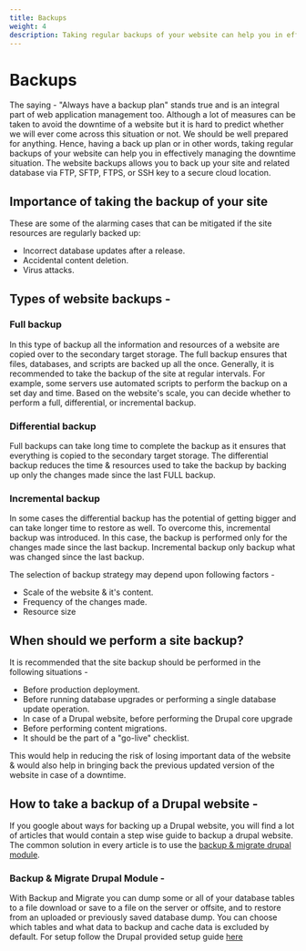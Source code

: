 ```yaml
---
title: Backups
weight: 4
description: Taking regular backups of your website can help you in effectively managing the downtime situation.
---
```


# Backups

The saying - "Always have a backup plan" stands true and is an integral part of web application management too. Although a lot of measures can be taken to avoid the downtime of a website but it is hard to predict whether we will ever come across this situation or not. We should be well prepared for anything. Hence, having a back up plan or in other words, taking regular backups of your website can help you in effectively managing the downtime situation. The website backups allows you to back up your site and related database via FTP, SFTP, FTPS, or SSH key to a secure cloud location.

## Importance of taking the backup of your site

These are some of the alarming cases that can be mitigated if the site resources are regularly backed up:

- Incorrect database updates after a release.
- Accidental content deletion.
- Virus attacks.

## Types of website backups -

### Full backup

In this type of backup all the information and resources of a website are copied over to the secondary target storage. The full backup ensures that files, databases, and scripts are backed up all the once. Generally, it is recommended to take the backup of the site at regular intervals. For example, some servers use automated scripts to perform the backup on a set day and time. Based on the website's scale, you can decide whether to perform a full, differential, or incremental backup.

### Differential backup

Full backups can take long time to complete the backup as it ensures that everything is copied to the secondary target storage. The differential backup reduces the time & resources used to take the backup by backing up only the changes made since the last FULL backup.

### Incremental backup

In some cases the differential backup has the potential of getting bigger and can take longer time to restore as well. To overcome this, incremental backup was introduced. In this case, the backup is performed only for the changes made since the last backup. Incremental backup only backup what was changed since the last backup.

The selection of backup strategy may depend upon following factors -

- Scale of the website & it's content.
- Frequency of the changes made.
- Resource size

## When should we perform a site backup?

It is recommended that the site backup should be performed in the following situations -

- Before production deployment.
- Before running database upgrades or performing a single database update operation.
- In case of a Drupal website, before performing the Drupal core upgrade
- Before performing content migrations.
- It should be the part of a "go-live" checklist.

This would help in reducing the risk of losing important data of the website & would also help in bringing back the previous updated version of the website in case of a downtime.

## How to take a backup of a Drupal website -

If you google about ways for backing up a Drupal website, you will find a lot of articles that would contain a step wise guide to backup a drupal website. The common solution in every article is to use the [backup & migrate drupal module](https://www.drupal.org/project/backup_migrate).

### Backup & Migrate Drupal Module -

With Backup and Migrate you can dump some or all of your database tables to a file download or save to a file on the server or offsite, and to restore from an uploaded or previously saved database dump. You can choose which tables and what data to backup and cache data is excluded by default. For setup follow the Drupal provided setup guide [here](https://www.drupal.org/docs/contributed-modules/backup-and-migrate/setup-guide-for-backup-and-migrate#:~:text=The%20Backup%20and%20Migrate%20module,well%20as%20automatic%20scheduled%20backups.)
